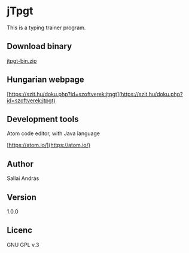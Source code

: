 # jTpgt

This is a typing trainer program.

## Download binary

[jtpgt-bin.zip](https://github.com/termih/jtpgt/releases/download/jtpgt/jtpgt-bin.zip)

## Hungarian webpage
[https://szit.hu/doku.php?id=szoftverek:jtpgt](https://szit.hu/doku.php?id=szoftverek:jtpgt)

## Development tools
Atom code editor, with Java language

[https://atom.io/](https://atom.io/)

## Author
Sallai András

## Version
1.0.0

## Licenc
GNU GPL v.3
